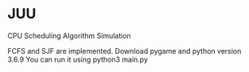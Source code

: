 # JUU
CPU Scheduling Algorithm Simulation  

FCFS and SJF are implemented.
Download pygame and python version 3.6.9
You can run it using python3 main.py 
